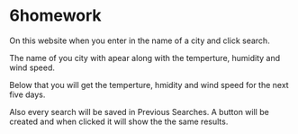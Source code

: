 # 6homework

On this website when you enter in the name of a city and click search.

The name of you city with apear along with the temperture, humidity and wind speed.

Below that you will get the temperture, hmidity and wind speed for the next five days. 

Also every search will be saved in Previous Searches.
A button will be created and when clicked it will show the the same results. 
